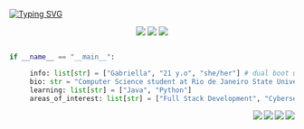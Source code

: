 

[![Typing SVG](https://readme-typing-svg.herokuapp.com/?color=5442F0&size=35&center=true&vCenter=true&width=1000&lines=Hello,+Welcome+to+my+Github+♡)](https://git.io/typing-svg)


<div align = center>
     <img src="https://media1.tenor.com/m/oZ522xMMo7MAAAAd/layla-layla-genshin.gif">
     <img src="https://media1.tenor.com/m/vqaIh8n5dXAAAAAd/nilou-genshin-impact.gif">
     <img src="https://media1.tenor.com/m/4UuN0-BC4OoAAAAd/genshin-genshin-impact.gif">

     
</div>     


```Python

if __name__ == "__main__":

     info: list[str] = ["Gabriella", "21 y.o", "she/her"] # dual boot user (˶˃ ᵕ ˂˶)
     bio: str = "Computer Science student at Rio de Janeiro State University"
     learning: list[str] = ["Java", "Python"]
     areas_of_interest: list[str] = ["Full Stack Development", "Cybersecurity"]


```

<img align="right" src="https://img.shields.io/badge/Windows-0078D6?style=for-the-badge&logo=windows&logoColor=white">
<img align="right" src="https://img.shields.io/badge/Fedora-294172?style=for-the-badge&logo=fedora&logoColor=white">
<img align="right" src="https://img.shields.io/badge/Visual%20Studio%20Code-0078d7.svg?style=for-the-badge&logo=visual-studio-code&logoColor=white">
<img align="right" src="https://img.shields.io/badge/IntelliJIDEA-000000.svg?style=for-the-badge&logo=intellij-idea&logoColor=white">


